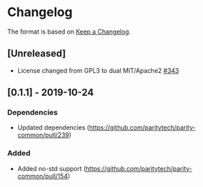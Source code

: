 # Changelog

The format is based on [Keep a Changelog].

[Keep a Changelog]: http://keepachangelog.com/en/1.0.0/

## [Unreleased]
- License changed from GPL3 to dual MIT/Apache2 [#343](https://github.com/paritytech/parity-common/pull/342)

## [0.1.1] - 2019-10-24
### Dependencies
- Updated dependencies (https://github.com/paritytech/parity-common/pull/239)
### Added 
- Added no-std support (https://github.com/paritytech/parity-common/pull/154)

